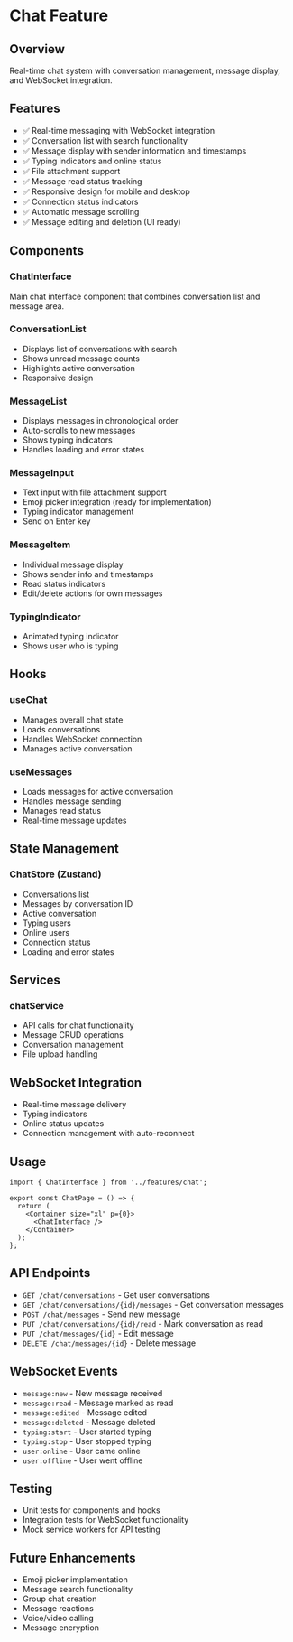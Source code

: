 # Chat Feature

## Overview
Real-time chat system with conversation management, message display, and WebSocket integration.

## Features
- ✅ Real-time messaging with WebSocket integration
- ✅ Conversation list with search functionality
- ✅ Message display with sender information and timestamps
- ✅ Typing indicators and online status
- ✅ File attachment support
- ✅ Message read status tracking
- ✅ Responsive design for mobile and desktop
- ✅ Connection status indicators
- ✅ Automatic message scrolling
- ✅ Message editing and deletion (UI ready)

## Components

### ChatInterface
Main chat interface component that combines conversation list and message area.

### ConversationList
- Displays list of conversations with search
- Shows unread message counts
- Highlights active conversation
- Responsive design

### MessageList
- Displays messages in chronological order
- Auto-scrolls to new messages
- Shows typing indicators
- Handles loading and error states

### MessageInput
- Text input with file attachment support
- Emoji picker integration (ready for implementation)
- Typing indicator management
- Send on Enter key

### MessageItem
- Individual message display
- Shows sender info and timestamps
- Read status indicators
- Edit/delete actions for own messages

### TypingIndicator
- Animated typing indicator
- Shows user who is typing

## Hooks

### useChat
- Manages overall chat state
- Loads conversations
- Handles WebSocket connection
- Manages active conversation

### useMessages
- Loads messages for active conversation
- Handles message sending
- Manages read status
- Real-time message updates

## State Management

### ChatStore (Zustand)
- Conversations list
- Messages by conversation ID
- Active conversation
- Typing users
- Online users
- Connection status
- Loading and error states

## Services

### chatService
- API calls for chat functionality
- Message CRUD operations
- Conversation management
- File upload handling

## WebSocket Integration
- Real-time message delivery
- Typing indicators
- Online status updates
- Connection management with auto-reconnect

## Usage

```tsx
import { ChatInterface } from '../features/chat';

export const ChatPage = () => {
  return (
    <Container size="xl" p={0}>
      <ChatInterface />
    </Container>
  );
};
```

## API Endpoints
- `GET /chat/conversations` - Get user conversations
- `GET /chat/conversations/{id}/messages` - Get conversation messages
- `POST /chat/messages` - Send new message
- `PUT /chat/conversations/{id}/read` - Mark conversation as read
- `PUT /chat/messages/{id}` - Edit message
- `DELETE /chat/messages/{id}` - Delete message

## WebSocket Events
- `message:new` - New message received
- `message:read` - Message marked as read
- `message:edited` - Message edited
- `message:deleted` - Message deleted
- `typing:start` - User started typing
- `typing:stop` - User stopped typing
- `user:online` - User came online
- `user:offline` - User went offline

## Testing
- Unit tests for components and hooks
- Integration tests for WebSocket functionality
- Mock service workers for API testing

## Future Enhancements
- Emoji picker implementation
- Message search functionality
- Group chat creation
- Message reactions
- Voice/video calling
- Message encryption